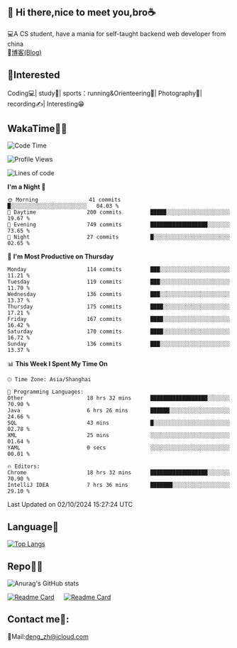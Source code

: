 👋 Hi there,nice to meet you,bro☕
---
💻A CS student, have a mania for self-taught backend web developer from china   
📌[博客(Blog)](https://github.com/HealUP/MyBlog)

 <!-- waka-box start -->
 <!-- waka-box end -->
 
🧲**Interested**
--
Coding💻| study📖| sports：running&Orienteering🏃‍| Photography📸| recording✍️| Interesting😁

WakaTime👨‍💻
---
<!--START_SECTION:waka-->
![Code Time](http://img.shields.io/badge/Code%20Time-1%2C880%20hrs%2024%20mins-blue)

![Profile Views](http://img.shields.io/badge/Profile%20Views-0-blue)

![Lines of code](https://img.shields.io/badge/From%20Hello%20World%20I%27ve%20Written-205.0%20thousand%20lines%20of%20code-blue)

**I'm a Night 🦉** 

```text
🌞 Morning                41 commits          █░░░░░░░░░░░░░░░░░░░░░░░░   04.03 % 
🌆 Daytime                200 commits         █████░░░░░░░░░░░░░░░░░░░░   19.67 % 
🌃 Evening                749 commits         ██████████████████░░░░░░░   73.65 % 
🌙 Night                  27 commits          █░░░░░░░░░░░░░░░░░░░░░░░░   02.65 % 
```
📅 **I'm Most Productive on Thursday** 

```text
Monday                   114 commits         ███░░░░░░░░░░░░░░░░░░░░░░   11.21 % 
Tuesday                  119 commits         ███░░░░░░░░░░░░░░░░░░░░░░   11.70 % 
Wednesday                136 commits         ███░░░░░░░░░░░░░░░░░░░░░░   13.37 % 
Thursday                 175 commits         ████░░░░░░░░░░░░░░░░░░░░░   17.21 % 
Friday                   167 commits         ████░░░░░░░░░░░░░░░░░░░░░   16.42 % 
Saturday                 170 commits         ████░░░░░░░░░░░░░░░░░░░░░   16.72 % 
Sunday                   136 commits         ███░░░░░░░░░░░░░░░░░░░░░░   13.37 % 
```


📊 **This Week I Spent My Time On** 

```text
🕑︎ Time Zone: Asia/Shanghai

💬 Programming Languages: 
Other                    18 hrs 32 mins      ██████████████████░░░░░░░   70.90 % 
Java                     6 hrs 26 mins       ██████░░░░░░░░░░░░░░░░░░░   24.66 % 
SQL                      43 mins             █░░░░░░░░░░░░░░░░░░░░░░░░   02.78 % 
XML                      25 mins             ░░░░░░░░░░░░░░░░░░░░░░░░░   01.64 % 
YAML                     0 secs              ░░░░░░░░░░░░░░░░░░░░░░░░░   00.01 % 

🔥 Editors: 
Chrome                   18 hrs 32 mins      ██████████████████░░░░░░░   70.90 % 
IntelliJ IDEA            7 hrs 36 mins       ███████░░░░░░░░░░░░░░░░░░   29.10 % 
```


 Last Updated on 02/10/2024 15:27:24 UTC
<!--END_SECTION:waka-->

Language🚀
---
[![Top Langs](https://github-readme-stats.vercel.app/api/top-langs/?username=HealUP&layout=compact&hide_border=true)](https://github.com/HealUP)

Repo🧑‍💻
---
![Anurag's GitHub stats](https://github-readme-stats.vercel.app/api?username=HealUP&count_private=true&show_icons=true&theme=gruvbox&hide_border=true) 

[![Readme Card](https://github-readme-stats.vercel.app/api/pin/?username=HealUP&repo=InternetEy&theme=transparent)](https://github.com/HealUP/InternetEy) &emsp;
[![Readme Card](https://github-readme-stats.vercel.app/api/pin/?username=HealUP&repo=CampusExperience&theme=transparent)](https://github.com/HealUP/CampusExperience)


Contact me📱:
---
📮Mail:deng_zh@icloud.com  
